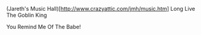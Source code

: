 (Jareth's Music Hall)[http://www.crazyattic.com/jmh/music.htm] Long Live The Goblin King

You Remind Me Of The Babe!